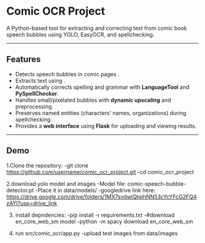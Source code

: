 
# Comic OCR Project

A Python-based tool for extracting and correcting text from comic book speech bubbles using YOLO, EasyOCR, and spellchecking.

---

## Features

- Detects speech bubbles in comic pages .
- Extracts text using .
- Automatically corrects spelling and grammar with **LanguageTool** and **PySpellChecker**.
- Handles small/pixelated bubbles with **dynamic upscaling** and preprocessing.
- Preserves named entities (characters' names, organizations) during spellchecking.
- Provides a **web interface** using **Flask** for uploading and viewing results.

---

## Demo
1.Clone the repository:
-git clone https://github.com/username/comic_ocr_project.git
-cd comic_ocr_project

2.download yolo model and images
-Model file: comic-speech-bubble-detector.pt
-Place it in data/models/
-googledrive  link here: https://drive.google.com/drive/folders/1MX7svdwIQtgihNN53cYcYFcG2FQ4zAYl?usp=drive_link

3. install depndencies:
-pip install -r requirements.txt
-#download en_core_web_sm model 
-python -m spacy download en_core_web_sm

4. run src/comic_ocr/app.py
-upload test images from data/images


